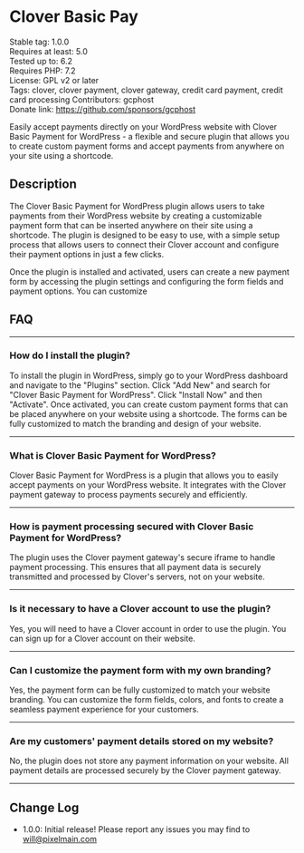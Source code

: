 # Clover Basic Pay
Stable tag: 1.0.0  
Requires at least: 5.0  
Tested up to: 6.2  
Requires PHP: 7.2  
License: GPL v2 or later  
Tags: clover, clover payment, clover gateway, credit card payment, credit card processing
Contributors: gcphost  
Donate link: https://github.com/sponsors/gcphost

Easily accept payments directly on your WordPress website with Clover Basic Payment for WordPress - a flexible and secure plugin that allows you to create custom payment forms and accept payments from anywhere on your site using a shortcode.



## Description

The Clover Basic Payment for WordPress plugin allows users to take payments from their WordPress website by creating a customizable payment form that can be inserted anywhere on their site using a shortcode. The plugin is designed to be easy to use, with a simple setup process that allows users to connect their Clover account and configure their payment options in just a few clicks.

Once the plugin is installed and activated, users can create a new payment form by accessing the plugin settings and configuring the form fields and payment options. You can customize


## FAQ

---
### How do I install the plugin?
To install the plugin in WordPress, simply go to your WordPress dashboard and navigate to the "Plugins" section. Click "Add New" and search for "Clover Basic Payment for WordPress". Click "Install Now" and then "Activate". Once activated, you can create custom payment forms that can be placed anywhere on your website using a shortcode. The forms can be fully customized to match the branding and design of your website.


---
### What is Clover Basic Payment for WordPress?
Clover Basic Payment for WordPress is a plugin that allows you to easily accept payments on your WordPress website. It integrates with the Clover payment gateway to process payments securely and efficiently.

---
### How is payment processing secured with Clover Basic Payment for WordPress?
The plugin uses the Clover payment gateway's secure iframe to handle payment processing. This ensures that all payment data is securely transmitted and processed by Clover's servers, not on your website.

---
### Is it necessary to have a Clover account to use the plugin?
Yes, you will need to have a Clover account in order to use the plugin. You can sign up for a Clover account on their website.

---
### Can I customize the payment form with my own branding?
Yes, the payment form can be fully customized to match your website branding. You can customize the form fields, colors, and fonts to create a seamless payment experience for your customers.

---
### Are my customers' payment details stored on my website?
No, the plugin does not store any payment information on your website. All payment details are processed securely by the Clover payment gateway.

---
## Change Log
* 1.0.0: Initial release! Please report any issues you  may find to will@pixelmain.com
